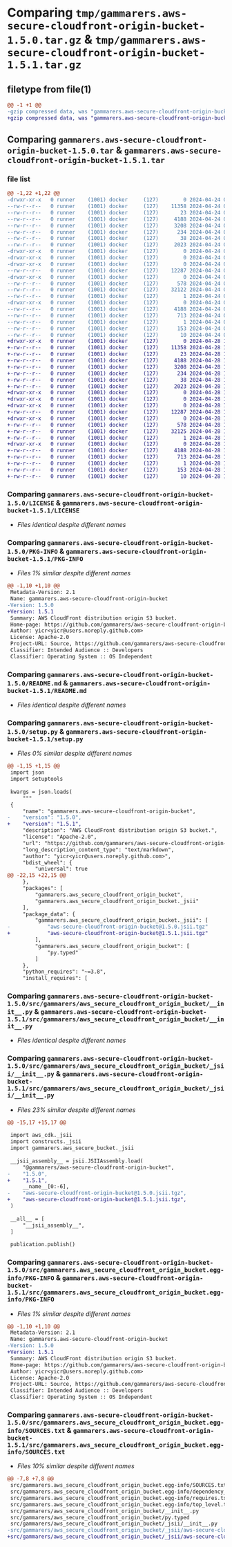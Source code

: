 # Comparing `tmp/gammarers.aws-secure-cloudfront-origin-bucket-1.5.0.tar.gz` & `tmp/gammarers.aws-secure-cloudfront-origin-bucket-1.5.1.tar.gz`

## filetype from file(1)

```diff
@@ -1 +1 @@
-gzip compressed data, was "gammarers.aws-secure-cloudfront-origin-bucket-1.5.0.tar", last modified: Wed Apr 24 05:08:04 2024, max compression
+gzip compressed data, was "gammarers.aws-secure-cloudfront-origin-bucket-1.5.1.tar", last modified: Sun Apr 28 18:25:37 2024, max compression
```

## Comparing `gammarers.aws-secure-cloudfront-origin-bucket-1.5.0.tar` & `gammarers.aws-secure-cloudfront-origin-bucket-1.5.1.tar`

### file list

```diff
@@ -1,22 +1,22 @@
-drwxr-xr-x   0 runner    (1001) docker     (127)        0 2024-04-24 05:08:04.252136 gammarers.aws-secure-cloudfront-origin-bucket-1.5.0/
--rw-r--r--   0 runner    (1001) docker     (127)    11358 2024-04-24 05:07:52.000000 gammarers.aws-secure-cloudfront-origin-bucket-1.5.0/LICENSE
--rw-r--r--   0 runner    (1001) docker     (127)       23 2024-04-24 05:07:52.000000 gammarers.aws-secure-cloudfront-origin-bucket-1.5.0/MANIFEST.in
--rw-r--r--   0 runner    (1001) docker     (127)     4188 2024-04-24 05:08:04.252136 gammarers.aws-secure-cloudfront-origin-bucket-1.5.0/PKG-INFO
--rw-r--r--   0 runner    (1001) docker     (127)     3208 2024-04-24 05:07:52.000000 gammarers.aws-secure-cloudfront-origin-bucket-1.5.0/README.md
--rw-r--r--   0 runner    (1001) docker     (127)      234 2024-04-24 05:07:52.000000 gammarers.aws-secure-cloudfront-origin-bucket-1.5.0/pyproject.toml
--rw-r--r--   0 runner    (1001) docker     (127)       38 2024-04-24 05:08:04.252136 gammarers.aws-secure-cloudfront-origin-bucket-1.5.0/setup.cfg
--rw-r--r--   0 runner    (1001) docker     (127)     2023 2024-04-24 05:07:52.000000 gammarers.aws-secure-cloudfront-origin-bucket-1.5.0/setup.py
-drwxr-xr-x   0 runner    (1001) docker     (127)        0 2024-04-24 05:08:04.248136 gammarers.aws-secure-cloudfront-origin-bucket-1.5.0/src/
-drwxr-xr-x   0 runner    (1001) docker     (127)        0 2024-04-24 05:08:04.248136 gammarers.aws-secure-cloudfront-origin-bucket-1.5.0/src/gammarers/
-drwxr-xr-x   0 runner    (1001) docker     (127)        0 2024-04-24 05:08:04.252136 gammarers.aws-secure-cloudfront-origin-bucket-1.5.0/src/gammarers/aws_secure_cloudfront_origin_bucket/
--rw-r--r--   0 runner    (1001) docker     (127)    12287 2024-04-24 05:07:52.000000 gammarers.aws-secure-cloudfront-origin-bucket-1.5.0/src/gammarers/aws_secure_cloudfront_origin_bucket/__init__.py
-drwxr-xr-x   0 runner    (1001) docker     (127)        0 2024-04-24 05:08:04.252136 gammarers.aws-secure-cloudfront-origin-bucket-1.5.0/src/gammarers/aws_secure_cloudfront_origin_bucket/_jsii/
--rw-r--r--   0 runner    (1001) docker     (127)      578 2024-04-24 05:07:52.000000 gammarers.aws-secure-cloudfront-origin-bucket-1.5.0/src/gammarers/aws_secure_cloudfront_origin_bucket/_jsii/__init__.py
--rw-r--r--   0 runner    (1001) docker     (127)    32122 2024-04-24 05:07:52.000000 gammarers.aws-secure-cloudfront-origin-bucket-1.5.0/src/gammarers/aws_secure_cloudfront_origin_bucket/_jsii/aws-secure-cloudfront-origin-bucket@1.5.0.jsii.tgz
--rw-r--r--   0 runner    (1001) docker     (127)        1 2024-04-24 05:07:52.000000 gammarers.aws-secure-cloudfront-origin-bucket-1.5.0/src/gammarers/aws_secure_cloudfront_origin_bucket/py.typed
-drwxr-xr-x   0 runner    (1001) docker     (127)        0 2024-04-24 05:08:04.252136 gammarers.aws-secure-cloudfront-origin-bucket-1.5.0/src/gammarers.aws_secure_cloudfront_origin_bucket.egg-info/
--rw-r--r--   0 runner    (1001) docker     (127)     4188 2024-04-24 05:08:04.000000 gammarers.aws-secure-cloudfront-origin-bucket-1.5.0/src/gammarers.aws_secure_cloudfront_origin_bucket.egg-info/PKG-INFO
--rw-r--r--   0 runner    (1001) docker     (127)      713 2024-04-24 05:08:04.000000 gammarers.aws-secure-cloudfront-origin-bucket-1.5.0/src/gammarers.aws_secure_cloudfront_origin_bucket.egg-info/SOURCES.txt
--rw-r--r--   0 runner    (1001) docker     (127)        1 2024-04-24 05:08:04.000000 gammarers.aws-secure-cloudfront-origin-bucket-1.5.0/src/gammarers.aws_secure_cloudfront_origin_bucket.egg-info/dependency_links.txt
--rw-r--r--   0 runner    (1001) docker     (127)      153 2024-04-24 05:08:04.000000 gammarers.aws-secure-cloudfront-origin-bucket-1.5.0/src/gammarers.aws_secure_cloudfront_origin_bucket.egg-info/requires.txt
--rw-r--r--   0 runner    (1001) docker     (127)       10 2024-04-24 05:08:04.000000 gammarers.aws-secure-cloudfront-origin-bucket-1.5.0/src/gammarers.aws_secure_cloudfront_origin_bucket.egg-info/top_level.txt
+drwxr-xr-x   0 runner    (1001) docker     (127)        0 2024-04-28 18:25:37.872610 gammarers.aws-secure-cloudfront-origin-bucket-1.5.1/
+-rw-r--r--   0 runner    (1001) docker     (127)    11358 2024-04-28 18:25:27.000000 gammarers.aws-secure-cloudfront-origin-bucket-1.5.1/LICENSE
+-rw-r--r--   0 runner    (1001) docker     (127)       23 2024-04-28 18:25:27.000000 gammarers.aws-secure-cloudfront-origin-bucket-1.5.1/MANIFEST.in
+-rw-r--r--   0 runner    (1001) docker     (127)     4188 2024-04-28 18:25:37.872610 gammarers.aws-secure-cloudfront-origin-bucket-1.5.1/PKG-INFO
+-rw-r--r--   0 runner    (1001) docker     (127)     3208 2024-04-28 18:25:27.000000 gammarers.aws-secure-cloudfront-origin-bucket-1.5.1/README.md
+-rw-r--r--   0 runner    (1001) docker     (127)      234 2024-04-28 18:25:27.000000 gammarers.aws-secure-cloudfront-origin-bucket-1.5.1/pyproject.toml
+-rw-r--r--   0 runner    (1001) docker     (127)       38 2024-04-28 18:25:37.872610 gammarers.aws-secure-cloudfront-origin-bucket-1.5.1/setup.cfg
+-rw-r--r--   0 runner    (1001) docker     (127)     2023 2024-04-28 18:25:27.000000 gammarers.aws-secure-cloudfront-origin-bucket-1.5.1/setup.py
+drwxr-xr-x   0 runner    (1001) docker     (127)        0 2024-04-28 18:25:37.868610 gammarers.aws-secure-cloudfront-origin-bucket-1.5.1/src/
+drwxr-xr-x   0 runner    (1001) docker     (127)        0 2024-04-28 18:25:37.868610 gammarers.aws-secure-cloudfront-origin-bucket-1.5.1/src/gammarers/
+drwxr-xr-x   0 runner    (1001) docker     (127)        0 2024-04-28 18:25:37.872610 gammarers.aws-secure-cloudfront-origin-bucket-1.5.1/src/gammarers/aws_secure_cloudfront_origin_bucket/
+-rw-r--r--   0 runner    (1001) docker     (127)    12287 2024-04-28 18:25:27.000000 gammarers.aws-secure-cloudfront-origin-bucket-1.5.1/src/gammarers/aws_secure_cloudfront_origin_bucket/__init__.py
+drwxr-xr-x   0 runner    (1001) docker     (127)        0 2024-04-28 18:25:37.872610 gammarers.aws-secure-cloudfront-origin-bucket-1.5.1/src/gammarers/aws_secure_cloudfront_origin_bucket/_jsii/
+-rw-r--r--   0 runner    (1001) docker     (127)      578 2024-04-28 18:25:27.000000 gammarers.aws-secure-cloudfront-origin-bucket-1.5.1/src/gammarers/aws_secure_cloudfront_origin_bucket/_jsii/__init__.py
+-rw-r--r--   0 runner    (1001) docker     (127)    32125 2024-04-28 18:25:27.000000 gammarers.aws-secure-cloudfront-origin-bucket-1.5.1/src/gammarers/aws_secure_cloudfront_origin_bucket/_jsii/aws-secure-cloudfront-origin-bucket@1.5.1.jsii.tgz
+-rw-r--r--   0 runner    (1001) docker     (127)        1 2024-04-28 18:25:27.000000 gammarers.aws-secure-cloudfront-origin-bucket-1.5.1/src/gammarers/aws_secure_cloudfront_origin_bucket/py.typed
+drwxr-xr-x   0 runner    (1001) docker     (127)        0 2024-04-28 18:25:37.872610 gammarers.aws-secure-cloudfront-origin-bucket-1.5.1/src/gammarers.aws_secure_cloudfront_origin_bucket.egg-info/
+-rw-r--r--   0 runner    (1001) docker     (127)     4188 2024-04-28 18:25:37.000000 gammarers.aws-secure-cloudfront-origin-bucket-1.5.1/src/gammarers.aws_secure_cloudfront_origin_bucket.egg-info/PKG-INFO
+-rw-r--r--   0 runner    (1001) docker     (127)      713 2024-04-28 18:25:37.000000 gammarers.aws-secure-cloudfront-origin-bucket-1.5.1/src/gammarers.aws_secure_cloudfront_origin_bucket.egg-info/SOURCES.txt
+-rw-r--r--   0 runner    (1001) docker     (127)        1 2024-04-28 18:25:37.000000 gammarers.aws-secure-cloudfront-origin-bucket-1.5.1/src/gammarers.aws_secure_cloudfront_origin_bucket.egg-info/dependency_links.txt
+-rw-r--r--   0 runner    (1001) docker     (127)      153 2024-04-28 18:25:37.000000 gammarers.aws-secure-cloudfront-origin-bucket-1.5.1/src/gammarers.aws_secure_cloudfront_origin_bucket.egg-info/requires.txt
+-rw-r--r--   0 runner    (1001) docker     (127)       10 2024-04-28 18:25:37.000000 gammarers.aws-secure-cloudfront-origin-bucket-1.5.1/src/gammarers.aws_secure_cloudfront_origin_bucket.egg-info/top_level.txt
```

### Comparing `gammarers.aws-secure-cloudfront-origin-bucket-1.5.0/LICENSE` & `gammarers.aws-secure-cloudfront-origin-bucket-1.5.1/LICENSE`

 * *Files identical despite different names*

### Comparing `gammarers.aws-secure-cloudfront-origin-bucket-1.5.0/PKG-INFO` & `gammarers.aws-secure-cloudfront-origin-bucket-1.5.1/PKG-INFO`

 * *Files 1% similar despite different names*

```diff
@@ -1,10 +1,10 @@
 Metadata-Version: 2.1
 Name: gammarers.aws-secure-cloudfront-origin-bucket
-Version: 1.5.0
+Version: 1.5.1
 Summary: AWS CloudFront distribution origin S3 bucket.
 Home-page: https://github.com/gammarers/aws-secure-cloudfront-origin-bucket.git
 Author: yicr<yicr@users.noreply.github.com>
 License: Apache-2.0
 Project-URL: Source, https://github.com/gammarers/aws-secure-cloudfront-origin-bucket.git
 Classifier: Intended Audience :: Developers
 Classifier: Operating System :: OS Independent
```

### Comparing `gammarers.aws-secure-cloudfront-origin-bucket-1.5.0/README.md` & `gammarers.aws-secure-cloudfront-origin-bucket-1.5.1/README.md`

 * *Files identical despite different names*

### Comparing `gammarers.aws-secure-cloudfront-origin-bucket-1.5.0/setup.py` & `gammarers.aws-secure-cloudfront-origin-bucket-1.5.1/setup.py`

 * *Files 0% similar despite different names*

```diff
@@ -1,15 +1,15 @@
 import json
 import setuptools
 
 kwargs = json.loads(
     """
 {
     "name": "gammarers.aws-secure-cloudfront-origin-bucket",
-    "version": "1.5.0",
+    "version": "1.5.1",
     "description": "AWS CloudFront distribution origin S3 bucket.",
     "license": "Apache-2.0",
     "url": "https://github.com/gammarers/aws-secure-cloudfront-origin-bucket.git",
     "long_description_content_type": "text/markdown",
     "author": "yicr<yicr@users.noreply.github.com>",
     "bdist_wheel": {
         "universal": true
@@ -22,15 +22,15 @@
     },
     "packages": [
         "gammarers.aws_secure_cloudfront_origin_bucket",
         "gammarers.aws_secure_cloudfront_origin_bucket._jsii"
     ],
     "package_data": {
         "gammarers.aws_secure_cloudfront_origin_bucket._jsii": [
-            "aws-secure-cloudfront-origin-bucket@1.5.0.jsii.tgz"
+            "aws-secure-cloudfront-origin-bucket@1.5.1.jsii.tgz"
         ],
         "gammarers.aws_secure_cloudfront_origin_bucket": [
             "py.typed"
         ]
     },
     "python_requires": "~=3.8",
     "install_requires": [
```

### Comparing `gammarers.aws-secure-cloudfront-origin-bucket-1.5.0/src/gammarers/aws_secure_cloudfront_origin_bucket/__init__.py` & `gammarers.aws-secure-cloudfront-origin-bucket-1.5.1/src/gammarers/aws_secure_cloudfront_origin_bucket/__init__.py`

 * *Files identical despite different names*

### Comparing `gammarers.aws-secure-cloudfront-origin-bucket-1.5.0/src/gammarers/aws_secure_cloudfront_origin_bucket/_jsii/__init__.py` & `gammarers.aws-secure-cloudfront-origin-bucket-1.5.1/src/gammarers/aws_secure_cloudfront_origin_bucket/_jsii/__init__.py`

 * *Files 23% similar despite different names*

```diff
@@ -15,17 +15,17 @@
 
 import aws_cdk._jsii
 import constructs._jsii
 import gammarers.aws_secure_bucket._jsii
 
 __jsii_assembly__ = jsii.JSIIAssembly.load(
     "@gammarers/aws-secure-cloudfront-origin-bucket",
-    "1.5.0",
+    "1.5.1",
     __name__[0:-6],
-    "aws-secure-cloudfront-origin-bucket@1.5.0.jsii.tgz",
+    "aws-secure-cloudfront-origin-bucket@1.5.1.jsii.tgz",
 )
 
 __all__ = [
     "__jsii_assembly__",
 ]
 
 publication.publish()
```

### Comparing `gammarers.aws-secure-cloudfront-origin-bucket-1.5.0/src/gammarers.aws_secure_cloudfront_origin_bucket.egg-info/PKG-INFO` & `gammarers.aws-secure-cloudfront-origin-bucket-1.5.1/src/gammarers.aws_secure_cloudfront_origin_bucket.egg-info/PKG-INFO`

 * *Files 1% similar despite different names*

```diff
@@ -1,10 +1,10 @@
 Metadata-Version: 2.1
 Name: gammarers.aws-secure-cloudfront-origin-bucket
-Version: 1.5.0
+Version: 1.5.1
 Summary: AWS CloudFront distribution origin S3 bucket.
 Home-page: https://github.com/gammarers/aws-secure-cloudfront-origin-bucket.git
 Author: yicr<yicr@users.noreply.github.com>
 License: Apache-2.0
 Project-URL: Source, https://github.com/gammarers/aws-secure-cloudfront-origin-bucket.git
 Classifier: Intended Audience :: Developers
 Classifier: Operating System :: OS Independent
```

### Comparing `gammarers.aws-secure-cloudfront-origin-bucket-1.5.0/src/gammarers.aws_secure_cloudfront_origin_bucket.egg-info/SOURCES.txt` & `gammarers.aws-secure-cloudfront-origin-bucket-1.5.1/src/gammarers.aws_secure_cloudfront_origin_bucket.egg-info/SOURCES.txt`

 * *Files 10% similar despite different names*

```diff
@@ -7,8 +7,8 @@
 src/gammarers.aws_secure_cloudfront_origin_bucket.egg-info/SOURCES.txt
 src/gammarers.aws_secure_cloudfront_origin_bucket.egg-info/dependency_links.txt
 src/gammarers.aws_secure_cloudfront_origin_bucket.egg-info/requires.txt
 src/gammarers.aws_secure_cloudfront_origin_bucket.egg-info/top_level.txt
 src/gammarers/aws_secure_cloudfront_origin_bucket/__init__.py
 src/gammarers/aws_secure_cloudfront_origin_bucket/py.typed
 src/gammarers/aws_secure_cloudfront_origin_bucket/_jsii/__init__.py
-src/gammarers/aws_secure_cloudfront_origin_bucket/_jsii/aws-secure-cloudfront-origin-bucket@1.5.0.jsii.tgz
+src/gammarers/aws_secure_cloudfront_origin_bucket/_jsii/aws-secure-cloudfront-origin-bucket@1.5.1.jsii.tgz
```

